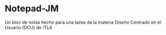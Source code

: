 # Notepad-JM
Un bloc de notas hecho para una tarea de la materia Diseño Centrado en el Usuario (DCU) de ITLA
